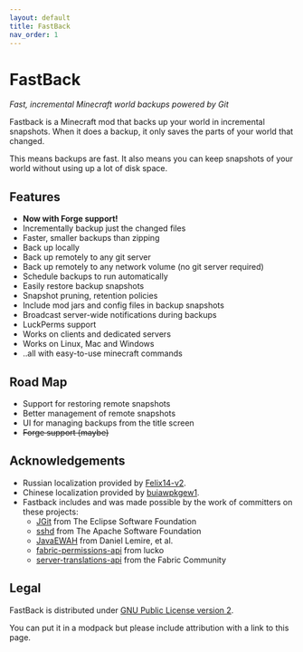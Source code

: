 ```yaml
---
layout: default
title: FastBack
nav_order: 1
---
```


# FastBack
*Fast, incremental Minecraft world backups powered by Git*

Fastback is a Minecraft mod that backs up your world in incremental snapshots.  When it does a backup,
it only saves the parts of your world that changed.  

This means backups are fast.  It also means you can keep snapshots of your world without using up a lot
of disk space.

## Features

* **Now with Forge support!**
* Incrementally backup just the changed files
* Faster, smaller backups than zipping
* Back up locally
* Back up remotely to any git server
* Back up remotely to any network volume (no git server required)
* Schedule backups to run automatically
* Easily restore backup snapshots
* Snapshot pruning, retention policies
* Include mod jars and config files in backup snapshots
* Broadcast server-wide notifications during backups 
* LuckPerms support
* Works on clients and dedicated servers
* Works on Linux, Mac and Windows
* ..all with easy-to-use minecraft commands


## Road Map
* Support for restoring remote snapshots
* Better management of remote snapshots
* UI for managing backups from the title screen
* ~~Forge support (maybe)~~

## Acknowledgements

* Russian localization provided by [Felix14-v2](https://github.com/Felix14-v2).
* Chinese localization provided by [buiawpkgew1](https://github.com/buiawpkgew1).
* Fastback includes and was made possible by the work of committers on these projects:
  * [JGit](https://www.eclipse.org/jgit/) from The Eclipse Software Foundation
  * [sshd](https://mina.apache.org/sshd-project/) from The Apache Software Foundation
  * [JavaEWAH](https://github.com/lemire/javaewah) from Daniel Lemire, et al.
  * [fabric-permissions-api](https://github.com/lucko/fabric-permissions-api) from lucko
  * [server-translations-api](https://github.com/NucleoidMC/Server-Translations) from the Fabric Community

## Legal
 
FastBack is distributed under [GNU Public License version 2](https://github.com/pcal43/fastback/blob/main/LICENSE). 

You can put it in a modpack but please include attribution with a link to this page.
